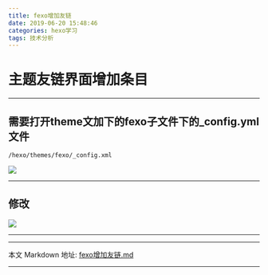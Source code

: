 ```yaml
---
title: fexo增加友链
date: 2019-06-20 15:48:46
categories: hexo学习
tags: 技术分析
---
```

# 主题友链界面增加条目
___

## 需要打开**theme**文加下的**fexo**子文件下的_config.yml文件
```
/hexo/themes/fexo/_config.xml
```
![](https://linkenwild.github.io/images/youlian.png)

____________
## 修改


![](https://linkenwild.github.io/images/link.png)

---
____
本文 Markdown 地址: [fexo增加友链.md](https://github.com/linkenwild/linkenwild.github.io/tree/master/Markdown/fexo增加友链.md)
___